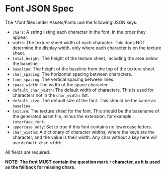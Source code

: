 # Font JSON Spec

The *.font files under Assets/Fonts use the following JSON keys:

- `chars`: A string listing each character in the font, in the order they appear.
- `width`: The texture sheet width of each character. This does NOT determine the display width, only where each character is on the texture sheet.
- `total_height`: The height of the texture sheet, including the area below the baseline.
- `baseline`: The height of the baseline from the top of the texture sheet.
- `char_spacing`: The horizontal spacing between characters.
- `line_spacing`: The vertical spacing between lines.
- `space_width`: The width of the space character.
- `default_char_width`: The default width of characters. This is used for characters not in the `char_widths` list.
- `default_size`: The default size of the font. This should be the same as `baseline`.
- `texture`: The texture sheet for the font. This should be the basename of the generated asset file, minus the extension, for example `interface_font`.
- `uppercase_only`: Set to true if this font contains no lowercase letters.
- `char_widths`: A dictionary of character widths, where the keys are the character, and the value is their width. Any char without a key here will use `default_char_width`.

All fields are required.

**NOTE: The font MUST contain the question mark `?` character, as it is used as the fallback for missing chars.**